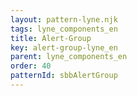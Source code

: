 ```yaml
---
layout: pattern-lyne.njk
tags: lyne_components_en
title: Alert-Group
key: alert-group-lyne_en
parent: lyne_components_en
order: 40
patternId: sbbAlertGroup
---
```

